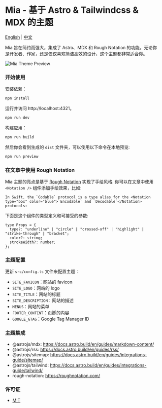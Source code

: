 # Mia - 基于 Astro & Tailwindcss & MDX 的主题

[English](README.md) | [中文](README_zh.md)

Mia 旨在简约而强大，集成了 Astro、MDX 和 Rough Notation 的功能。无论你是开发者、作家，还是仅仅喜欢简洁高效的设计，这个主题都非常适合你。

![Mia Theme Preview](public/theme-preview.png)

### 开始使用

安装依赖：

```bash
npm install
```

运行并访问 http://localhost:4321。

```bash
npm run dev
```

构建应用：

```bash
npm run build
```

然后你会看到生成的 `dist` 文件夹，可以使用以下命令在本地预览:

```bash
npm run preview
```

### 在文章中使用 Rough Notation

Mia 主题的亮点是基于 [Rough Notation](https://roughnotation.com/) 实现了手绘风格. 你可以在文章中使用 `<Notation />` 组件添加手绘效果，比如:

```mdx
In Swift, the `Codable` protocol is a type alias for the <Notation type="box" color="blue">`Encodable` and `Decodable`</Notation> protocols:
```

下面是这个组件的类型定义和可接受的参数:

```tsx
type Props = {
  type?: "underline" | "circle" | "crossed-off" | "highlight" | "strike-through" | "bracket";
  color?: string;
  strokeWidth?: number;
};
```

### 主题配置

更新 `src/config.ts` 文件来配置主题：

- `SITE_FAVICON`：网站的 favicon
- `SITE_LOGO`：网站的 logo
- `SITE_TITLE`：网站的标题
- `SITE_DESCRIPTION`：网站的描述
- `MENUS`：网站的菜单
- `FOOTER_CONTENT`：页脚的内容
- `GOOGLE_GTAG`：Google Tag Manager ID

### 主题集成

- @astrojs/mdx: https://docs.astro.build/en/guides/markdown-content/
- @astrojs/rss: https://docs.astro.build/en/guides/rss/
- @astrojs/sitemap: https://docs.astro.build/en/guides/integrations-guide/sitemap/
- @astrojs/tailwind: https://docs.astro.build/en/guides/integrations-guide/tailwind/
- rough-notation: https://roughnotation.com/

### 许可证

- [MIT](https://github.com/infinity-ooo/astro-theme-mia/blob/main/LICENSE)
